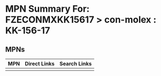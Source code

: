 



# MPN Summary For: FZECONMXKK15617 > con-molex : KK-156-17

## MPNs
  

|MPN|Direct Links|Search Links|
| :--- | :--- | :--- |
||||
